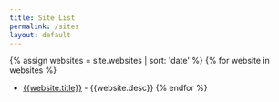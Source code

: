 ```yaml
---
title: Site List
permalink: /sites
layout: default
---
```

{% assign websites = site.websites | sort: 'date' %}
{% for website in websites %}
- [{{website.title}}]({{website.uri}}) - {{website.desc}}
{% endfor %}
